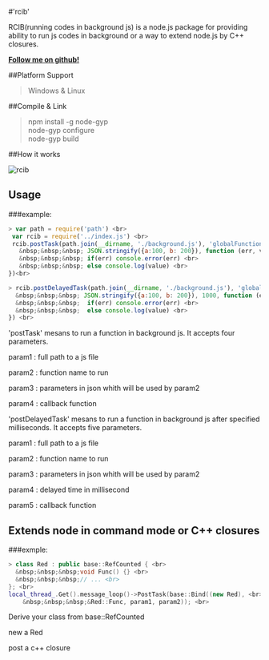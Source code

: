 #'rcib'

RCIB(running codes in background js) is a node.js package for providing ability to run js codes in background or a way to extend node.js by C++ closures.

**[Follow me on github!](https://github.com/classfellow/rcib)**

##Platform Support
> Windows & Linux

##Compile & Link
> npm install -g node-gyp <br>
node-gyp configure <br>
node-gyp build

##How it works

![rcib](http://www.outman.com/images/rcib-interpret.png)


## Usage

###example:
```js code
> var path = require('path') <br>
 var rcib = require('../index.js') <br>
 rcib.postTask(path.join(__dirname, './background.js'), 'globalFunction2', <br>
   &nbsp;&nbsp;&nbsp; JSON.stringify({a:100, b: 200}), function (err, value){ <br>
   &nbsp;&nbsp;&nbsp; if(err) console.error(err) <br>
   &nbsp;&nbsp;&nbsp; else console.log(value) <br>
})<br>
```

```js code
> rcib.postDelayedTask(path.join(__dirname, './background.js'), 'globalFunction2', <br> 
  &nbsp;&nbsp;&nbsp; JSON.stringify({a:100, b: 200}), 1000, function (err, value) { <br>
  &nbsp;&nbsp;&nbsp;  if(err) console.error(err) <br>
  &nbsp;&nbsp;&nbsp;  else console.log(value) <br>
}) <br>
```

'postTask' mesans to run a function in background js. It accepts four parameters.

   param1 : full path to a js file

   param2 : function name to run

   param3 : parameters in json whith will be used by param2

   param4 : callback function 

'postDelayedTask' mesans to run a function in background js after specified milliseconds. It accepts five parameters.

   param1 : full path to a js file

   param2 : function name to run

   param3 : parameters in json whith will be used by param2

   param4 : delayed time in millisecond

   param5 : callback function


## Extends node in command mode or C++ closures

###exmple:
``` C++ code
> class Red : public base::RefCounted { <br>
  &nbsp;&nbsp;&nbsp;void Func() {} <br>
  &nbsp;&nbsp;&nbsp;// ... <br>
}; <br>
local_thread_.Get().message_loop()->PostTask(base::Bind((new Red), <br>
    &nbsp;&nbsp;&nbsp;&Red::Func, param1, param2)); <br>
```

 Derive your class from base::RefCounted

 new a Red

 post a c++ closure

 
